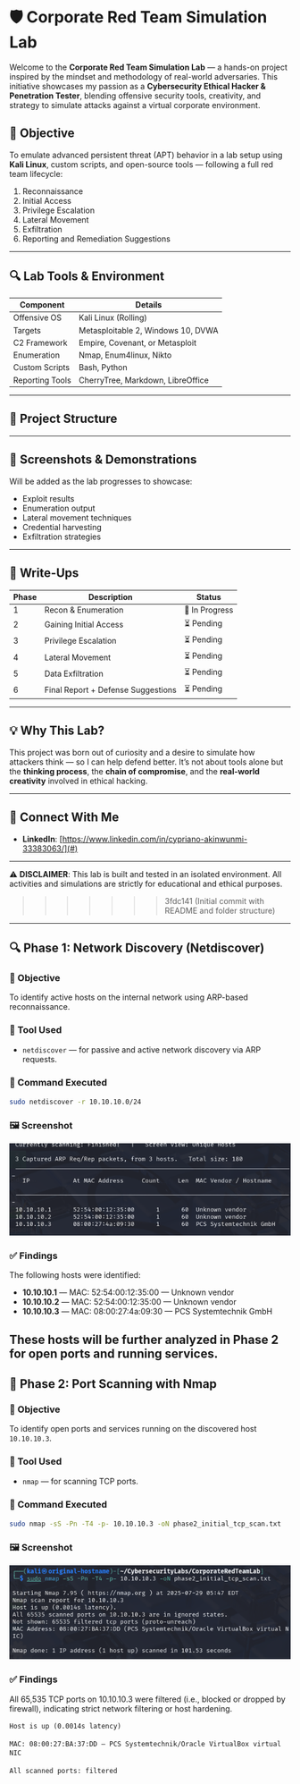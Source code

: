    

# 🛡️ Corporate Red Team Simulation Lab

Welcome to the **Corporate Red Team Simulation Lab** — a hands-on project inspired by the mindset and methodology of real-world adversaries. This initiative showcases my passion as a **Cybersecurity Ethical Hacker & Penetration Tester**, blending offensive security tools, creativity, and strategy to simulate attacks against a virtual corporate environment.

## 🎯 Objective

To emulate advanced persistent threat (APT) behavior in a lab setup using **Kali Linux**, custom scripts, and open-source tools — following a full red team lifecycle:
1. Reconnaissance
2. Initial Access
3. Privilege Escalation
4. Lateral Movement
5. Exfiltration
6. Reporting and Remediation Suggestions

---

## 🔍 Lab Tools & Environment

| Component        | Details                            |
|------------------|-------------------------------------|
| Offensive OS     | Kali Linux (Rolling)                |
| Targets          | Metasploitable 2, Windows 10, DVWA  |
| C2 Framework     | Empire, Covenant, or Metasploit     |
| Enumeration      | Nmap, Enum4linux, Nikto             |
| Custom Scripts   | Bash, Python                        |
| Reporting Tools  | CherryTree, Markdown, LibreOffice   |

---

## 📁 Project Structure


---

## 📸 Screenshots & Demonstrations

Will be added as the lab progresses to showcase:
- Exploit results
- Enumeration output
- Lateral movement techniques
- Credential harvesting
- Exfiltration strategies

---

## 📖 Write-Ups

| Phase | Description                          | Status |
|-------|--------------------------------------|--------|
| 1     | Recon & Enumeration                  | 🔄 In Progress |
| 2     | Gaining Initial Access               | ⏳ Pending |
| 3     | Privilege Escalation                 | ⏳ Pending |
| 4     | Lateral Movement                     | ⏳ Pending |
| 5     | Data Exfiltration                    | ⏳ Pending |
| 6     | Final Report + Defense Suggestions   | ⏳ Pending |
---

## 💡 Why This Lab?

This project was born out of curiosity and a desire to simulate how attackers think — so I can help defend better. It’s not about tools alone but the **thinking process**, the **chain of compromise**, and the **real-world creativity** involved in ethical hacking.

---

## 🔗 Connect With Me

- **LinkedIn**: [https://www.linkedin.com/in/cypriano-akinwunmi-33383063/](#)

---

⚠️ **DISCLAIMER**: This lab is built and tested in an isolated environment. All activities and simulations are strictly for educational and ethical purposes.
>>>>>>> 3fdc141 (Initial commit with README and folder structure)
---

## 🔍 Phase 1: Network Discovery (Netdiscover)

### 🎯 Objective
To identify active hosts on the internal network using ARP-based reconnaissance.

### 🧪 Tool Used
- `netdiscover` — for passive and active network discovery via ARP requests.

### 📡 Command Executed
```bash
sudo netdiscover -r 10.10.10.0/24
```
### 🖼️ Screenshot

![Netdiscover Result](screenshots/proof_of_concepts/phase1/netdiscover_result.png)
### ✅ Findings
The following hosts were identified:
- **10.10.10.1** — MAC: 52:54:00:12:35:00 — Unknown vendor  
- **10.10.10.2** — MAC: 52:54:00:12:35:00 — Unknown vendor  
- **10.10.10.3** — MAC: 08:00:27:4a:09:30 — PCS Systemtechnik GmbH

These hosts will be further analyzed in Phase 2 for open ports and running services.
---

## 🔎 Phase 2: Port Scanning with Nmap

### 🎯 Objective
To identify open ports and services running on the discovered host `10.10.10.3`.

### 🧪 Tool Used
- `nmap` — for scanning TCP ports.

### 🧾 Command Executed
```bash
sudo nmap -sS -Pn -T4 -p- 10.10.10.3 -oN phase2_initial_tcp_scan.txt
```
### 🖼️ Screenshot

![Nmap Initial Scan](screenshots/proof_of_concepts/phase2/nmap_initial_scan.png)
### ✅ Findings

All 65,535 TCP ports on 10.10.10.3 were filtered (i.e., blocked or dropped by firewall), indicating strict network filtering or host hardening.

    Host is up (0.0014s latency)

    MAC: 08:00:27:BA:37:DD — PCS Systemtechnik/Oracle VirtualBox virtual NIC

    All scanned ports: filtered

